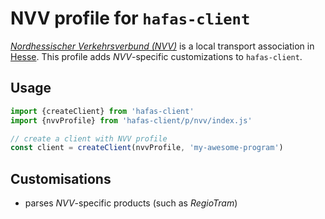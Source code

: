 # NVV profile for `hafas-client`

[*Nordhessischer Verkehrsverbund (NVV)*](https://en.wikipedia.org/wiki/Nordhessischer_Verkehrsverbund) is a local transport association in [Hesse](https://en.wikipedia.org/wiki/Hesse). This profile adds *NVV*-specific customizations to `hafas-client`.

## Usage

```js
import {createClient} from 'hafas-client'
import {nvvProfile} from 'hafas-client/p/nvv/index.js'

// create a client with NVV profile
const client = createClient(nvvProfile, 'my-awesome-program')
```


## Customisations

- parses *NVV*-specific products (such as *RegioTram*)
